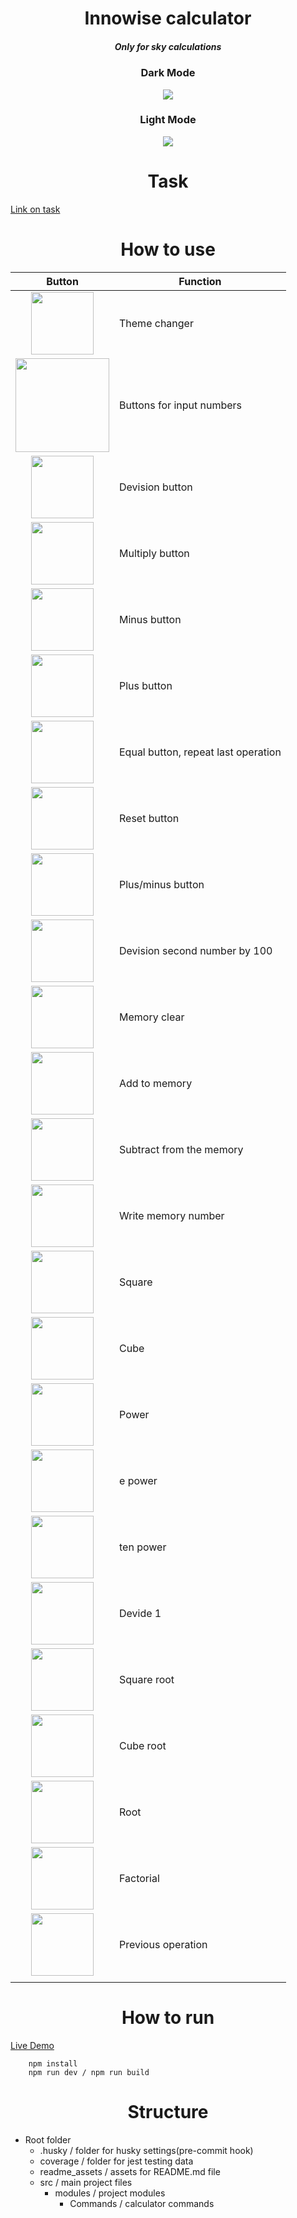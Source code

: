 <h1 align="center">Innowise calculator</h1>
<h5 align="center">Only for sky calculations</h5>

<div align="center">
  <div width="50%">
    <h3>Dark Mode</h3>
    <img src="./readme_assets/dark-mode.png">
  </div>
  <div width="50%">
    <h3>Light Mode</h3>
    <img src="./readme_assets/light-mode.png">
  </div>
</div>

<h1 align="center">Task</h1>

<a href="https://docs.google.com/document/d/1EBK8fXs3INFV7GJwYhnF4et83VpBeh4dy-5ZhMDob1U/edit#">Link on task</a>

<h1 align="center">How to use</h1>

|                                        Button                                        | Function                            |
| :----------------------------------------------------------------------------------: | ----------------------------------- |
| <img src="./readme_assets/theme-changer.png" style="flex-basis: 20%;" width="100px"> | Theme changer                       |
|    <img src="./readme_assets/numbers.png" style="flex-basis: 20%;" width="150px">    | Buttons for input numbers           |
|      <img src="./readme_assets/dev.png" style="flex-basis: 20%;" width="100px">      | Devision button                     |
|     <img src="./readme_assets/mult.png" style="flex-basis: 20%;" width="100px">      | Multiply button                     |
|     <img src="./readme_assets/minus.png" style="flex-basis: 20%;" width="100px">     | Minus button                        |
|     <img src="./readme_assets/plus.png" style="flex-basis: 20%;" width="100px">      | Plus button                         |
|     <img src="./readme_assets/equal.png" style="flex-basis: 20%;" width="100px">     | Equal button, repeat last operation |
|     <img src="./readme_assets/reset.png" style="flex-basis: 20%;" width="100px">     | Reset button                        |
|  <img src="./readme_assets/plus-minus.png" style="flex-basis: 20%;" width="100px">   | Plus/minus button                   |
|    <img src="./readme_assets/percent.png" style="flex-basis: 20%;" width="100px">    | Devision second number by 100       |
|      <img src="./readme_assets/mc.png" style="flex-basis: 20%;" width="100px">       | Memory clear                        |
|    <img src="./readme_assets/m-plus.png" style="flex-basis: 20%;" width="100px">     | Add to memory                       |
|    <img src="./readme_assets/m-minus.png" style="flex-basis: 20%;" width="100px">    | Subtract from the memory            |
|      <img src="./readme_assets/mr.png" style="flex-basis: 20%;" width="100px">       | Write memory number                 |
|   <img src="./readme_assets/x-square.png" style="flex-basis: 20%;" width="100px">    | Square                              |
|    <img src="./readme_assets/x-cube.png" style="flex-basis: 20%;" width="100px">     | Cube                                |
|    <img src="./readme_assets/x-in-y.png" style="flex-basis: 20%;" width="100px">     | Power                               |
|    <img src="./readme_assets/e-in-x.png" style="flex-basis: 20%;" width="100px">     | e power                             |
|   <img src="./readme_assets/ten-in-x.png" style="flex-basis: 20%;" width="100px">    | ten power                           |
|    <img src="./readme_assets/1-dev-x.png" style="flex-basis: 20%;" width="100px">    | Devide 1                            |
|  <img src="./readme_assets/square-root.png" style="flex-basis: 20%;" width="100px">  | Square root                         |
|   <img src="./readme_assets/cube-root.png" style="flex-basis: 20%;" width="100px">   | Cube root                           |
|    <img src="./readme_assets/y-root.png" style="flex-basis: 20%;" width="100px">     | Root                                |
|    <img src="./readme_assets/x-fact.png" style="flex-basis: 20%;" width="100px">     | Factorial                           |
|     <img src="./readme_assets/back.png" style="flex-basis: 20%;" width="100px">      | Previous operation                  |
|                                                                                      |                                     |

<h1 align="center">How to run</h1>

<a href="https://skywebtehnol.ru/innowise-calc/SPR/">Live Demo</a>

```
    npm install
    npm run dev / npm run build
```

<h1 align="center">Structure</h1>

- Root folder
  - .husky / folder for husky settings(pre-commit hook)
  - coverage / folder for jest testing data
  - readme_assets / assets for README.md file
  - src / main project files
    - modules / project modules
      - Commands / calculator commands
